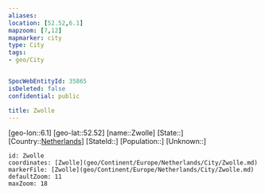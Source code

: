 ```yaml
---
aliases: 
location: [52.52,6.1]
mapzoom: [7,12] 
mapmarker: city 
type: City
tags:
- geo/City


SpocWebEntityId: 35865
isDeleted: false
confidential: public

title: Zwolle
---
```

[geo-lon::6.1]
[geo-lat::52.52]
[name::Zwolle]
[State::]
[Country::[Netherlands](geo/Continent/Europe/Netherlands.md)]
[StateId::]
[Population::]
[Unknown::]


```leaflet
id: Zwolle
coordinates: [Zwolle](geo/Continent/Europe/Netherlands/City/Zwolle.md)
markerFile: [Zwolle](geo/Continent/Europe/Netherlands/City/Zwolle.md)
defaultZoom: 11 
maxZoom: 18
```


